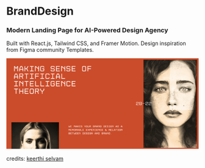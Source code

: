 # BrandDesign

### Modern Landing Page for AI-Powered Design Agency

Built with React.js, Tailwind CSS, and Framer Motion. Design inspiration from Figma community Templates.

![screenshot](image.png)

credits: [keerthi selvam](https://www.figma.com/community/file/1259103428194969604)